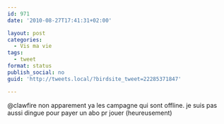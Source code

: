 ```yaml
---
id: 971
date: '2010-08-27T17:41:31+02:00'

layout: post
categories:
  - Vis ma vie
tags:
  - tweet
format: status
publish_social: no
guid: 'http://tweets.local/?birdsite_tweet=22285371847'

---
```


@clawfire non apparement ya les campagne qui sont offline. je suis pas aussi dingue pour payer un abo pr jouer (heureusement)